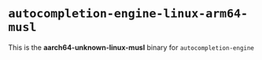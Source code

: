 # `autocompletion-engine-linux-arm64-musl`

This is the **aarch64-unknown-linux-musl** binary for `autocompletion-engine`
